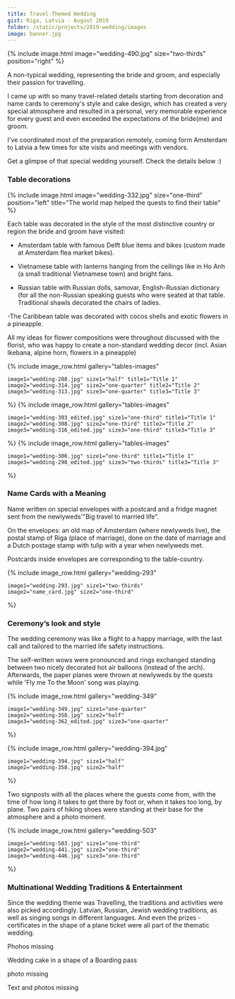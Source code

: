 ```yaml
---
title: Travel-Themed Wedding
gist: Riga, Latvia - August 2019
folder: /static/projects/2019-wedding/images
image: banner.jpg
---
```


{% 
include image.html 
    image="wedding-490.jpg" 
    size="two-thirds" 
    position="right" 
%}

A non-typical wedding, representing the bride and groom, and especially their passion for travelling.

I came up with so many travel-related details starting from decoration and name cards to ceremony's style and cake design, which has created a very special atmosphere and resulted in a personal, very memorable experience for every guest and even exceeded the expectations of the bride(me) and groom.

I've coordinated most of the preparation remotely, coming form Amsterdam to Latvia a few times for site visits and meetings with vendors.

Get a glimpse of that special wedding yourself. Check the details below :)

### Table decorations

{% include image.html 
    image="wedding-332.jpg" 
    size="one-third"
    position="left"
    title="The world map helped the quests to find their table"
%}

Each table was decorated in the style of the most distinctive country or region the bride and groom have visited:

- Amsterdam table with famous Delft blue items and bikes (custom made at Amsterdam flea market bikes).

- Vietnamese table with lanterns hanging from the ceilings like in Ho Anh (a small traditional Vietnamese town) and bright fans.

- Russian table with Russian dolls, samovar, English-Russian dictionary (for all the non-Russian speaking guests who were seated at that table. Traditional shawls decorated the chairs of ladies.

-The Caribbean table was decorated with cocos shells and exotic flowers in a pineapple.

All my ideas for flower compositions were throughout discussed with the florist, who was happy to create a non-standard wedding decor (incl. Asian Ikebana, alpine horn, flowers in a pineapple)

{% include image_row.html
    gallery="tables-images"
     
    image1="wedding-288.jpg" size1="half" title1="Title 1"
    image2="wedding-314.jpg" size2="one-quarter" title2="Title 2"
    image3="wedding-313.jpg" size3="one-quarter" title3="Title 3"
%}
{% include image_row.html
    gallery="tables-images"
     
    image1="wedding-303_edited.jpg" size1="one-third" title1="Title 1"
    image2="wedding-308.jpg" size2="one-third" title2="Title 2"
    image3="wedding-316_edited.jpg" size3="one-third" title3="Title 3"
%}
{% include image_row.html
    gallery="tables-images"
     
    image1="wedding-300.jpg" size1="one-third" title1="Title 1"
    image3="wedding-298_edited.jpg" size3="two-thirds" title3="Title 3"
%}

### Name Cards with a Meaning

Name written on special envelopes with a postcard and a fridge magnet sent from the newlyweds'"Big travel to married life".

On the envelopes: an old map of Amsterdam (where newlyweds live), the postal stamp of Riga (place of marriage), done on the date of marriage and a Dutch postage stamp with tulip with a year when newlyweds met.

Postcards inside envelopes are corresponding to the table-country.

{% include image_row.html
    gallery="wedding-293"
     
    image1="wedding-293.jpg" size1="two-thirds"
    image2="name_card.jpg" size2="one-third"
%}

### Ceremony’s look and style

The wedding ceremony was like a flight to a happy marriage, with the last call and tailored to the married life safety instructions.

The self-written wows were pronounced and rings exchanged standing between two nicely decorated hot air balloons (instead of the arch). 
Afterwards, the paper planes were thrown at newlyweds by the quests while 'Fly me To the Moon' song was playing.

{% include image_row.html
    gallery="wedding-349"
     
    image1="wedding-349.jpg" size1="one-quarter"
    image2="wedding-358.jpg" size2="half"
    image3="wedding-362_edited.jpg" size3="one-quarter"
%}

{% include image_row.html
    gallery="wedding-394.jpg"
     
    image1="wedding-394.jpg" size1="half"
    image2="wedding-358.jpg" size2="half"
%}

Two signposts with all the places where the guests come from, with the time of how long it takes to get there by foot or, when it takes too long, by plane. 
Two pairs of hiking shoes were standing at their base for the atmosphere and a photo moment.

{% include image_row.html
    gallery="wedding-503"
     
    image1="wedding-503.jpg" size1="one-third"
    image2="wedding-441.jpg" size2="one-third"
    image3="wedding-446.jpg" size3="one-third"
%}

### Multinational Wedding Traditions & Entertainment

Since the wedding theme was Travelling, the traditions and activities were also picked accordingly. 
Latvian, Russian, Jewish wedding traditions, as well as singing songs in different languages. And even the prizes - certificates in the shape of a plane ticket were all part of the thematic wedding.

Phohos missing

Wedding cake in a shape of a Boarding pass

photo missing


Text and photos missing
